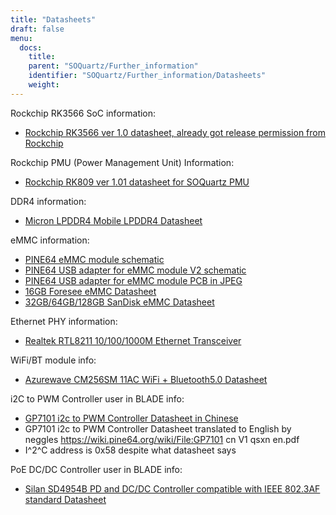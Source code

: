 ```yaml
---
title: "Datasheets"
draft: false
menu:
  docs:
    title:
    parent: "SOQuartz/Further_information"
    identifier: "SOQuartz/Further_information/Datasheets"
    weight:
---
```


Rockchip RK3566 SoC information:

* [Rockchip RK3566 ver 1.0 datasheet, already got release permission from Rockchip](https://files.pine64.org/doc/quartz64/Rockchip%20RK3566%20Datasheet%20V1.0-20201210.pdf)

Rockchip PMU (Power Management Unit) Information:

* [Rockchip RK809 ver 1.01 datasheet for SOQuartz PMU](https://www.rockchip.fr/RK809%20datasheet%20V1.01.pdf)

DDR4 information:

* [Micron LPDDR4 Mobile LPDDR4 Datasheet](https://files.pine64.org/doc/datasheet/rockpro64/SM512M32Z01MD2BNP(200BALL).pdf)

eMMC information:

* [PINE64 eMMC module schematic](https://files.pine64.org/doc/rock64/PINE64_eMMC_Module_20170719.pdf)
* [PINE64 USB adapter for eMMC module V2 schematic](https://files.pine64.org/doc/rock64/usb%20emmc%20module%20adapter%20v2.pdf)
* [PINE64 USB adapter for eMMC module PCB in JPEG](https://files.pine64.org/doc/rock64/USB%20adapter%20for%20eMMC%20module%20PCB.tar)
* [16GB Foresee eMMC Datasheet](https://files.pine64.org/doc/datasheet/pine64/E-00517%20FORESEE_eMMC_NCEMAM8B-16G%20SPEC.pdf)
* [32GB/64GB/128GB SanDisk eMMC Datasheet](https://files.pine64.org/doc/datasheet/pine64/SDINADF4-16-128GB-H%20data%20sheet%20v1.13.pdf)

Ethernet PHY information:

* [Realtek RTL8211 10/100/1000M Ethernet Transceiver](https://files.pine64.org/doc/datasheet/pine64/rtl8211e(g)-vb(vl)-cg_datasheet_1.6.pdf)

WiFi/BT module info:

* [Azurewave CM256SM 11AC WiFi + Bluetooth5.0 Datasheet](https://files.pine64.org/doc/datasheet/rockpro64/AW-CM256SM_DS_DF_V1.9_STD.pdf)

i2C to PWM Controller user in BLADE info:

* [GP7101 i2c to PWM Controller Datasheet in Chinese](https://files.pine64.org/doc/datasheet/quartz64/GP7101_cn_V1_qsxn.pdf)
* GP7101 i2c to PWM Controller Datasheet translated to English by neggles https://wiki.pine64.org/wiki/File:GP7101 cn V1 qsxn en.pdf
* I^2^C address is 0x58 despite what datasheet says

PoE DC/DC Controller user in BLADE info:

* [Silan SD4954B PD and DC/DC Controller compatible with IEEE 802.3AF standard Datasheet](https://files.pine64.org/doc/datasheet/quartz64/SD4954B%20Datasheet.pdf)
